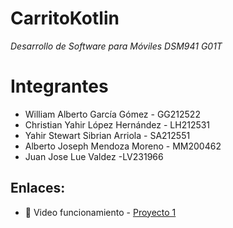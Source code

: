 # CarritoKotlin
_Desarrollo de Software para Móviles DSM941 G01T_

# Integrantes

- William Alberto García Gómez - GG212522
- Christian Yahir López Hernández - LH212531
- Yahir Stewart Sibrian Arriola - SA212551
- Alberto Joseph Mendoza Moreno - MM200462
- Juan Jose Lue Valdez -LV231966

## Enlaces:

- 📄 Video funcionamiento - [Proyecto 1](https://drive.google.com/file/d/1N0omF6JD9ETL0kXeKyJPjsXBaA4tCgML/view?usp=sharing)
  

